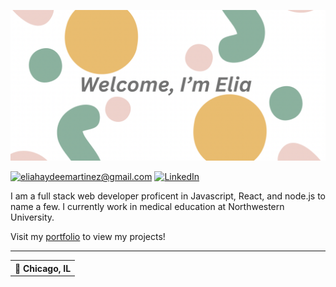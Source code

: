 ![Header image](eliaBanner.png)

<a href="mailto:eliahaydeemartinez@gmail.com">![eliahaydeemartinez@gmail.com](https://img.shields.io/badge/Gmail-D14836?style=for-the-badge&logo=gmail&logoColor=white)</a>
<a href="https://www.linkedin.com/in/eliahmartinez/">![LinkedIn](https://img.shields.io/badge/LinkedIn-0077B5?style=for-the-badge&logo=linkedin&logoColor=white)</a>

I am a full stack web developer proficent in Javascript, React, and node.js to name a few. I currently work in medical education at Northwestern University.

Visit my <a href="https://eliamart.github.io/CssPortfolio/">portfolio</a> to view my projects!

<table>
<thread>
<tr>
<th> &#127969; Chicago, IL </th>

---

</tr>
    </thread>
    </table>
